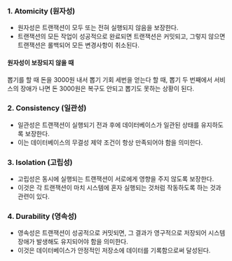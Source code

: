 ### **1. Atomicity (원자성)**
- 원자성은 트랜잭션이 모두 또는 전혀 실행되지 않음을 보장한다.
- 트랜잭션의 모든 작업이 성공적으로 완료되면 트랜잭션은 커밋되고, 그렇지 않으면 트랜잭션은 롤백되어 모든 변경사항이 취소된다.
#### 원자성이 보장되지 않을 때
뽑기를 할 때 돈을 3000원 내서 뽑기 기회 세번을 얻는다 할 때, 뽑기 두 번째에서 서비스의 장애가 나면 돈 3000원은 복구도 안되고 뽑기도 못하는 상황이 된다.
### **2. Consistency (일관성)**
- 일관성은 트랜잭션이 실행되기 전과 후에 데이터베이스가 일관된 상태를 유지하도록 보장한다.
- 이는 데이터베이스의 무결성 제약 조건이 항상 만족되어야 함을 의미한다.
### **3. Isolation (고립성)**
- 고립성은 동시에 실행되는 트랜잭션이 서로에게 영향을 주지 않도록 보장한다.
- 이것은 각 트랜잭션이 마치 시스템에 혼자 실행되는 것처럼 작동하도록 하는 것과 관련이 있다.
### **4. Durability (영속성)**
- 영속성은 트랜잭션이 성공적으로 커밋되면, 그 결과가 영구적으로 저장되어 시스템 장애가 발생해도 유지되어야 함을 의미한다.
- 이것은 데이터베이스가 안정적인 저장소에 데이터를 기록함으로써 달성된다. 